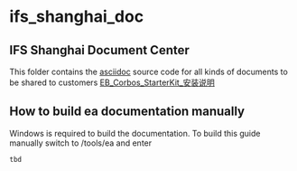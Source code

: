 # ifs_shanghai_doc

## IFS Shanghai Document Center
This folder contains the [asciidoc](https://asciidoc.org) source code for all kinds of documents to be shared to customers
[EB_Corbos_StarterKit_安装说明](./eb_corbos_starterkit/EB_Corbos_StarterKit_安装说明.adoc)

## How to build ea documentation manually
Windows is required to build the documentation.
To build this guide manually switch to /tools/ea and enter
```
tbd
```